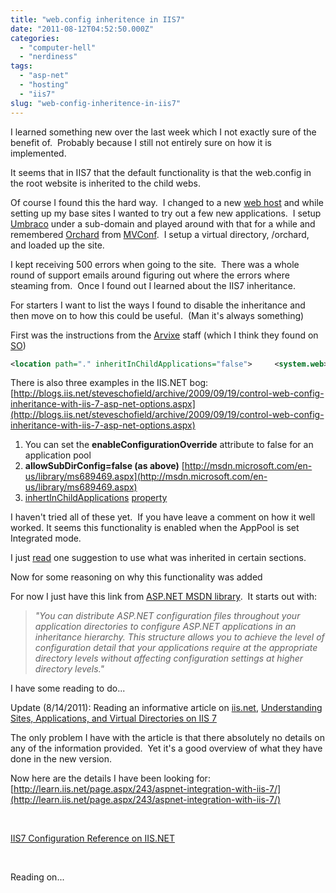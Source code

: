 ```yaml
---
title: "web.config inheritence in IIS7"
date: "2011-08-12T04:52:50.000Z"
categories: 
  - "computer-hell"
  - "nerdiness"
tags: 
  - "asp-net"
  - "hosting"
  - "iis7"
slug: "web-config-inheritence-in-iis7"
---
```


I learned something new over the last week which I not exactly sure of the benefit of.  Probably because I still not entirely sure on how it is implemented.

It seems that in IIS7 that the default functionality is that the web.config in the root website is inherited to the child webs.

Of course I found this the hard way.  I changed to a new [web host](http://www.arvixe.com) and while setting up my base sites I wanted to try out a few new applications.  I setup [Umbraco](http://umbraco.com) under a sub-domain and played around with that for a while and remembered [Orchard](http://orchardproject.net/) from [MVConf](http://www.mvcconf.com/).  I setup a virtual directory, /orchard, and loaded up the site.

I kept receiving 500 errors when going to the site.  There was a whole round of support emails around figuring out where the errors where steaming from.  Once I found out I learned about the IIS7 inheritance.

For starters I want to list the ways I found to disable the inheritance and then move on to how this could be useful.  (Man it's always something)

First was the instructions from the [Arvixe](http://support.arvixe.com) staff (which I think they found on [SO](http://stackoverflow.com))

```xml
<location path="." inheritInChildApplications="false">     <system.web>      ...     </system.web> </location> 
```

There is also three examples in the IIS.NET bog: [http://blogs.iis.net/steveschofield/archive/2009/09/19/control-web-config-inheritance-with-iis-7-asp-net-options.aspx](http://blogs.iis.net/steveschofield/archive/2009/09/19/control-web-config-inheritance-with-iis-7-asp-net-options.aspx)

1. You can set the **enableConfigurationOverride** attribute to false for an application pool
2. **allowSubDirConfig=false (as above)** [http://msdn.microsoft.com/en-us/library/ms689469.aspx](http://msdn.microsoft.com/en-us/library/ms689469.aspx)
3. [inhertInChildApplications](http://msdn.microsoft.com/en-us/library/system.configuration.sectioninformation.inheritinchildapplications.aspx) [property](http://msdn.microsoft.com/en-us/library/ms689469.aspx)

I haven't tried all of these yet.  If you have leave a comment on how it well worked. It seems this functionality is enabled when the AppPool is set Integrated mode.

I just [read](http://forums.iis.net/t/1170819.aspx) one suggestion to use <clear /> what was inherited in certain sections.

Now for some reasoning on why this functionality was added

For now I just have this link from [ASP.NET MSDN library](http://msdn.microsoft.com/en-us/library/ms178685.aspx).  It starts out with:

> _"You can distribute ASP.NET configuration files throughout your application directories to configure ASP.NET applications in an inheritance hierarchy. This structure allows you to achieve the level of configuration detail that your applications require at the appropriate directory levels without affecting configuration settings at higher directory levels."_

I have some reading to do...

Update (8/14/2011): Reading an informative article on [iis.net](http://www.iis.net), [Understanding Sites, Applications, and Virtual Directories on IIS 7](http://learn.iis.net/page.aspx/150/understanding-sites-applications-and-virtual-directories-on-iis-7/)

The only problem I have with the article is that there absolutely no details on any of the information provided.  Yet it's a good overview of what they have done in the new version.

Now here are the details I have been looking for: [http://learn.iis.net/page.aspx/243/aspnet-integration-with-iis-7/](http://learn.iis.net/page.aspx/243/aspnet-integration-with-iis-7/)

 

[IIS7 Configuration Reference on IIS.NET](http://www.iis.net/ConfigReference)

 

Reading on...

